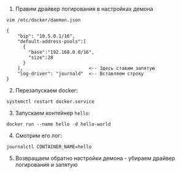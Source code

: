 1. Правим драйвер логирования в настройках демона

`vim /etc/docker/daemon.json`

```
{
    "bip": "10.5.0.1/16",
    "default-address-pools":[
      {
        "base":"192.168.0.0/16",
        "size":28
      }
    ],                        <-- Здесь ставим запятую
    "log-driver": "journald"  <-- Вставляем строку
}
```

2. Перезапускаем docker:

```
systemctl restart docker.service
```

3. Запускаем контейнер `hello`:

```
docker run --name hello -d hello-world
```

4. Смотрим его лог:

```
journalctl CONTAINER_NAME=hello
```

5. Возвращаем обратно настройки демона - убираем драйвер логирования и запятую
